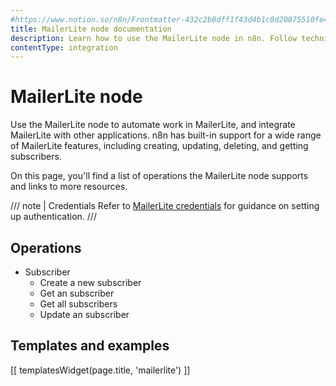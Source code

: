 ```yaml
---
#https://www.notion.so/n8n/Frontmatter-432c2b8dff1f43d4b1c8d20075510fe4
title: MailerLite node documentation
description: Learn how to use the MailerLite node in n8n. Follow technical documentation to integrate MailerLite node into your workflows.
contentType: integration
---
```


# MailerLite node

Use the MailerLite node to automate work in MailerLite, and integrate MailerLite with other applications. n8n has built-in support for a wide range of MailerLite features, including creating, updating, deleting, and getting subscribers.

On this page, you'll find a list of operations the MailerLite node supports and links to more resources.

/// note | Credentials
Refer to [MailerLite credentials](/integrations/builtin/credentials/mailerlite/) for guidance on setting up authentication. 
///

## Operations

* Subscriber
    * Create a new subscriber
    * Get an subscriber
    * Get all subscribers
    * Update an subscriber

## Templates and examples

<!-- see https://www.notion.so/n8n/Pull-in-templates-for-the-integrations-pages-37c716837b804d30a33b47475f6e3780 -->
[[ templatesWidget(page.title, 'mailerlite') ]]
